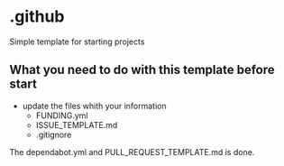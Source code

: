 # .github

Simple template for starting projects

## What you need to do with this template before start

- update the files whith your information
  - FUNDING.yml
  - ISSUE_TEMPLATE.md
  - .gitignore

The dependabot.yml and PULL_REQUEST_TEMPLATE.md is done.
